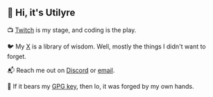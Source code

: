 ## 👋 Hi, it's Utilyre

📺 [Twitch][twitch] is my stage, and coding is the play.

🐦 My [X][x] is a library of wisdom. Well, mostly the things I didn't want to 
forget.

📬 Reach me out on [Discord][discord] or [email][email].

🔑 If it bears my [GPG key][gpg], then lo, it was forged by my own hands.

[twitch]: https://twitch.tv/utilyre
[x]: https://x.com/utilyre
[discord]: https://discordapp.com/users/1018838890313953280
[email]: mailto:utilyre@gmail.com
[gpg]: https://github.com/utilyre.gpg

